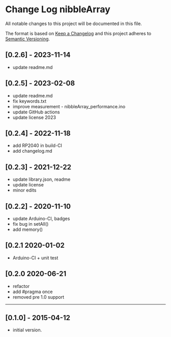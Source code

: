 # Change Log nibbleArray

All notable changes to this project will be documented in this file.

The format is based on [Keep a Changelog](http://keepachangelog.com/)
and this project adheres to [Semantic Versioning](http://semver.org/).


## [0.2.6] - 2023-11-14
- update readme.md


## [0.2.5] - 2023-02-08
- update readme.md
- fix keywords.txt
- improve measurement - nibbleArray_performance.ino
- update GitHub actions
- update license 2023

## [0.2.4] - 2022-11-18
- add RP2040 in build-CI
- add changelog.md

## [0.2.3] - 2021-12-22
- update library.json, readme
- update license
- minor edits

## [0.2.2] - 2020-11-10
- update Arduino-CI, badges
- fix bug in setAll()
- add memory()

## [0.2.1   2020-01-02
-  Arduino-CI + unit test

## [0.2.0   2020-06-21
- refactor
- add #pragma once
- removed pre 1.0 support

----

## [0.1.0] - 2015-04-12
- initial version.

